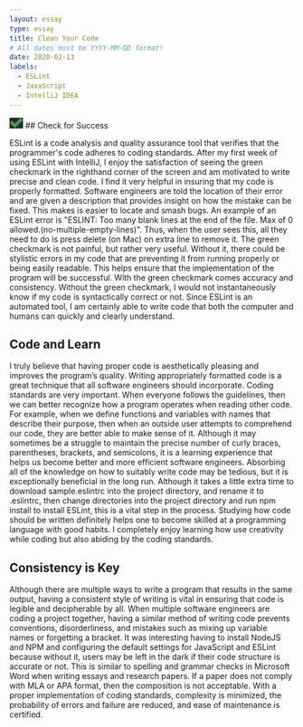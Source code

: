 ```yaml
---
layout: essay
type: essay
title: Clean Your Code
# All dates must be YYYY-MM-DD format!
date: 2020-02-13
labels:
  - ESLint
  - JavaScript
  - IntelliJ IDEA
---
```


<img class="ui small left spaced image" src="../images/check.png">
## Check for Success 

ESLint is a code analysis and quality assurance tool that verifies that the programmer's code adheres to coding standards. After my first week of using ESLint with IntelliJ, I enjoy the satisfaction of seeing the green checkmark in the righthand corner of the screen and am motivated to write precise and clean code. I find it very helpful in insuring that my code is properly formatted. Software engineers are told the location of their error and are given a description that provides insight on how the mistake can be fixed. This makes is easier to locate and smash bugs. An example of an ESLint error is "ESLINT: Too many blank lines at the end of the file. Max of 0 allowed.(no-multiple-empty-lines)". Thus, when the user sees this, all they need to do is press delete (on Mac) on extra line to remove it. The green checkmark is not painful, but rather very useful. Without it, there could be stylistic errors in my code that are preventing it from running properly or being easily readable. This helps ensure that the implementation of the program will be successful. With the green checkmark comes accuracy and consistency. Without the green checkmark, I would not instantaneously know if my code is syntactically correct or not. Since ESLint is an automated tool, I am certainly able to write code that both the computer and humans can quickly and clearly understand.

## Code and Learn

I truly believe that having proper code is aesthetically pleasing and improves the program’s quality. Writing appropriately formatted code is a great technique that all software engineers should incorporate. Coding standards are very important. When everyone follows the guidelines, then we can better recognize how a program operates when reading other code. For example, when we define functions and variables with names that describe their purpose, then when an outside user attempts to comprehend our code, they are better able to make sense of it. Although it may sometimes be a struggle to maintain the precise number of curly braces, parentheses, brackets, and semicolons, it is a learning experience that helps us become better and more efficient software engineers. Absorbing all of the knowledge on how to suitably write code may be tedious, but it is exceptionally beneficial in the long run. Although it takes a little extra time to download sample.eslintrc into the project directory, and rename it to .eslintrc, then change directories into the project directory and run npm install to install ESLint, this is a vital step in the process. Studying how code should be written definitely helps one to become skilled at a programming language with good habits. I completely enjoy learning how use creativity while coding but also abiding by the coding standards. 

## Consistency is Key

Although there are multiple ways to write a program that results in the same output, having a consistent style of writing is vital in ensuring that code is legible and decipherable by all. When multiple software engineers are coding a project together, having a similar method of writing code prevents conventions, disorderliness, and mistakes such as mixing up variable names or forgetting a bracket. It was interesting having to install NodeJS and NPM and configuring the default settings for JavaScript and ESLint because without it, users may be left in the dark if their code structure is accurate or not. This is similar to spelling and grammar checks in Microsoft Word when writing essays and research papers. If a paper does not comply with MLA or APA format, then the composition is not acceptable. With a proper implementation of coding standards, complexity is minimized, the probability of errors and failure are reduced, and ease of maintenance is certified. 
